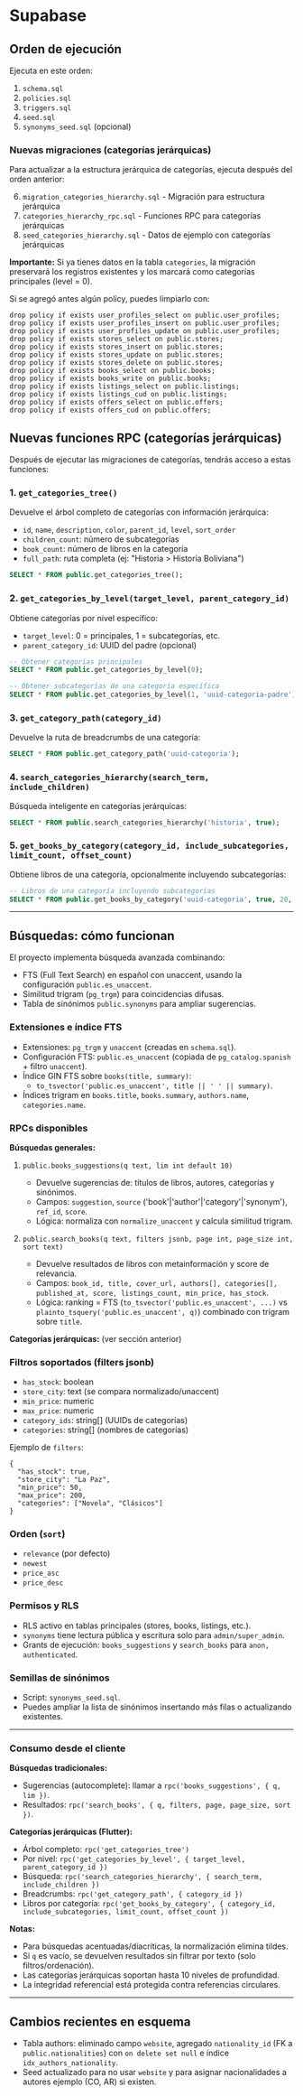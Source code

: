 # Supabase

## Orden de ejecución

Ejecuta en este orden:

1. `schema.sql`
2. `policies.sql`
3. `triggers.sql`
4. `seed.sql`
5. `synonyms_seed.sql` (opcional)

### Nuevas migraciones (categorías jerárquicas)

Para actualizar a la estructura jerárquica de categorías, ejecuta después del orden anterior:

6. `migration_categories_hierarchy.sql` - Migración para estructura jerárquica
7. `categories_hierarchy_rpc.sql` - Funciones RPC para categorías jerárquicas
8. `seed_categories_hierarchy.sql` - Datos de ejemplo con categorías jerárquicas

**Importante:** Si ya tienes datos en la tabla `categories`, la migración preservará los registros existentes y los marcará como categorías principales (level = 0).

Si se agregó antes algún policy, puedes limpiarlo con:

```
drop policy if exists user_profiles_select on public.user_profiles;
drop policy if exists user_profiles_insert on public.user_profiles;
drop policy if exists user_profiles_update on public.user_profiles;
drop policy if exists stores_select on public.stores;
drop policy if exists stores_insert on public.stores;
drop policy if exists stores_update on public.stores;
drop policy if exists stores_delete on public.stores;
drop policy if exists books_select on public.books;
drop policy if exists books_write on public.books;
drop policy if exists listings_select on public.listings;
drop policy if exists listings_cud on public.listings;
drop policy if exists offers_select on public.offers;
drop policy if exists offers_cud on public.offers;
```

## Nuevas funciones RPC (categorías jerárquicas)

Después de ejecutar las migraciones de categorías, tendrás acceso a estas funciones:

### 1. `get_categories_tree()`

Devuelve el árbol completo de categorías con información jerárquica:

- `id`, `name`, `description`, `color`, `parent_id`, `level`, `sort_order`
- `children_count`: número de subcategorías
- `book_count`: número de libros en la categoría
- `full_path`: ruta completa (ej: "Historia > Historia Boliviana")

```sql
SELECT * FROM public.get_categories_tree();
```

### 2. `get_categories_by_level(target_level, parent_category_id)`

Obtiene categorías por nivel específico:

- `target_level`: 0 = principales, 1 = subcategorías, etc.
- `parent_category_id`: UUID del padre (opcional)

```sql
-- Obtener categorías principales
SELECT * FROM public.get_categories_by_level(0);

-- Obtener subcategorías de una categoría específica
SELECT * FROM public.get_categories_by_level(1, 'uuid-categoria-padre');
```

### 3. `get_category_path(category_id)`

Devuelve la ruta de breadcrumbs de una categoría:

```sql
SELECT * FROM public.get_category_path('uuid-categoria');
```

### 4. `search_categories_hierarchy(search_term, include_children)`

Búsqueda inteligente en categorías jerárquicas:

```sql
SELECT * FROM public.search_categories_hierarchy('historia', true);
```

### 5. `get_books_by_category(category_id, include_subcategories, limit_count, offset_count)`

Obtiene libros de una categoría, opcionalmente incluyendo subcategorías:

```sql
-- Libros de una categoría incluyendo subcategorías
SELECT * FROM public.get_books_by_category('uuid-categoria', true, 20, 0);
```

---

## Búsquedas: cómo funcionan

El proyecto implementa búsqueda avanzada combinando:

- FTS (Full Text Search) en español con unaccent, usando la configuración `public.es_unaccent`.
- Similitud trigram (`pg_trgm`) para coincidencias difusas.
- Tabla de sinónimos `public.synonyms` para ampliar sugerencias.

### Extensiones e índice FTS

- Extensiones: `pg_trgm` y `unaccent` (creadas en `schema.sql`).
- Configuración FTS: `public.es_unaccent` (copiada de `pg_catalog.spanish` + filtro `unaccent`).
- Índice GIN FTS sobre `books(title, summary)`:
  - `to_tsvector('public.es_unaccent', title || ' ' || summary)`.
- Índices trigram en `books.title`, `books.summary`, `authors.name`, `categories.name`.

### RPCs disponibles

**Búsquedas generales:**

1. `public.books_suggestions(q text, lim int default 10)`

   - Devuelve sugerencias de: títulos de libros, autores, categorías y sinónimos.
   - Campos: `suggestion`, `source` ('book'|'author'|'category'|'synonym'), `ref_id`, `score`.
   - Lógica: normaliza con `normalize_unaccent` y calcula similitud trigram.

2. `public.search_books(q text, filters jsonb, page int, page_size int, sort text)`
   - Devuelve resultados de libros con metainformación y score de relevancia.
   - Campos: `book_id, title, cover_url, authors[], categories[], published_at, score, listings_count, min_price, has_stock`.
   - Lógica: ranking = FTS (`to_tsvector('public.es_unaccent', ...)` vs `plainto_tsquery('public.es_unaccent', q)`) combinado con trigram sobre `title`.

**Categorías jerárquicas:** (ver sección anterior)

### Filtros soportados (filters jsonb)

- `has_stock`: boolean
- `store_city`: text (se compara normalizado/unaccent)
- `min_price`: numeric
- `max_price`: numeric
- `category_ids`: string[] (UUIDs de categorías)
- `categories`: string[] (nombres de categorías)

Ejemplo de `filters`:

```
{
  "has_stock": true,
  "store_city": "La Paz",
  "min_price": 50,
  "max_price": 200,
  "categories": ["Novela", "Clásicos"]
}
```

### Orden (`sort`)

- `relevance` (por defecto)
- `newest`
- `price_asc`
- `price_desc`

### Permisos y RLS

- RLS activo en tablas principales (stores, books, listings, etc.).
- `synonyms` tiene lectura pública y escritura solo para `admin/super_admin`.
- Grants de ejecución: `books_suggestions` y `search_books` para `anon, authenticated`.

### Semillas de sinónimos

- Script: `synonyms_seed.sql`.
- Puedes ampliar la lista de sinónimos insertando más filas o actualizando existentes.

---

### Consumo desde el cliente

**Búsquedas tradicionales:**

- Sugerencias (autocomplete): llamar a `rpc('books_suggestions', { q, lim })`.
- Resultados: `rpc('search_books', { q, filters, page, page_size, sort })`.

**Categorías jerárquicas (Flutter):**

- Árbol completo: `rpc('get_categories_tree')`
- Por nivel: `rpc('get_categories_by_level', { target_level, parent_category_id })`
- Búsqueda: `rpc('search_categories_hierarchy', { search_term, include_children })`
- Breadcrumbs: `rpc('get_category_path', { category_id })`
- Libros por categoría: `rpc('get_books_by_category', { category_id, include_subcategories, limit_count, offset_count })`

**Notas:**

- Para búsquedas acentuadas/diacríticas, la normalización elimina tildes.
- Si `q` es vacío, se devuelven resultados sin filtrar por texto (solo filtros/ordenación).
- Las categorías jerárquicas soportan hasta 10 niveles de profundidad.
- La integridad referencial está protegida contra referencias circulares.

---

## Cambios recientes en esquema

- Tabla authors: eliminado campo `website`, agregado `nationality_id` (FK a `public.nationalities`) con `on delete set null` e índice `idx_authors_nationality`.
- Seed actualizado para no usar `website` y para asignar nacionalidades a autores ejemplo (CO, AR) si existen.
